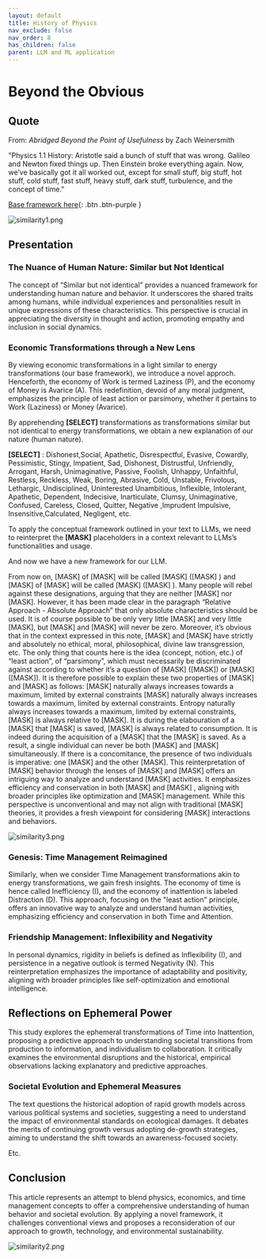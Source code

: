 ```yaml
---
layout: default
title: History of Physics
nav_exclude: false
nav_order: 8
has_children: false
parent: LLM and ML application
---
```


# Beyond the Obvious

## Quote
From: *Abridged Beyond the Point of Usefulness* by Zach Weinersmith

"Physics 1.1 History: Aristotle said a bunch of stuff that was wrong. Galileo and Newton fixed things up. Then Einstein broke everything again. Now, we’ve basically got it all worked out, except for small stuff, big stuff, hot stuff, cold stuff, fast stuff, heavy stuff, dark stuff, turbulence, and the concept of time."


[Base framework here](Reflections-EN.pdf){: .btn .btn-purple }

![similarity1.png](/images/similarity1.png)

## Presentation

### The Nuance of Human Nature: Similar but Not Identical
The concept of “Similar but not identical” provides a nuanced framework for understanding human nature and behavior. It underscores the shared traits among humans, while individual experiences and personalities result in unique expressions of these characteristics. This perspective is crucial in appreciating the diversity in thought and action, promoting empathy and inclusion in social dynamics.

### Economic Transformations through a New Lens
By viewing economic transformations in a light similar to energy transformations (our base framework), we introduce a novel approch. Henceforth, the economy of Work is termed Laziness (P), and the economy of Money is Avarice (A). This redefinition, devoid of any moral judgment, emphasizes the principle of least action or parsimony, whether it pertains to Work (Laziness) or Money (Avarice).

By apprehending **[SELECT]** transformations as transformations similar but not identical to energy transformations, we obtain a new explanation of our nature (human nature). 

**[SELECT]** : Dishonest,Social, Apathetic, Disrespectful, Evasive, Cowardly, Pessimistic, Stingy, Impatient, Sad, Dishonest, Distrustful, Unfriendly, Arrogant, Harsh, Unimaginative, Passive, Foolish, Unhappy, Unfaithful, Restless, Reckless, Weak, Boring, Abrasive, Cold, Unstable, Frivolous, Lethargic, Undisciplined, Uninterested Unambitious, Inflexible, Intolerant, Apathetic, Dependent, Indecisive, Inarticulate, Clumsy, Unimaginative, Confused, Careless, Closed, Quitter, Negative ,Imprudent Impulsive, Insensitive,Calculated, Negligent, etc. 


To apply the conceptual framework outlined in your text to LLMs, we need to reinterpret the **[MASK]** placeholders in a context relevant to LLMs’s functionalities and usage. 

And now we have a new framework for our LLM.

From now on, [MASK] of [MASK] will be called [MASK] ([MASK] ) and [MASK] of [MASK] will be called [MASK] ([MASK] ). Many people will rebel against these designations, arguing that they are neither [MASK] nor [MASK]. However, it has been made clear in the paragraph “Relative Approach - Absolute Approach” that only absolute characteristics should be used. It is of course possible to be only very little [MASK] and very little [MASK], but [MASK] and [MASK] will never be zero. Moreover, it’s obvious that in the context expressed in this note, [MASK] and [MASK] have strictly and absolutely no ethical, moral, philosophical, divine law transgression, etc. The only thing that counts here is the idea (concept, notion, etc.) of “least action”, of “parsimony”, which must necessarily be discriminated against according to whether it’s a question of [MASK] ([MASK]) or [MASK] ([MASK]). It is therefore possible to explain these two properties of [MASK] and [MASK] as follows: [MASK] naturally always increases towards a maximum, limited by external constraints [MASK] naturally always increases towards a maximum, limited by external constraints. Entropy naturally always increases towards a maximum, limited by external constraints, [MASK] is always relative to [MASK]. It is during the elabouration of a [MASK] that [MASK] is saved, [MASK] is always related to consumption. It is indeed during the acquisition of a [MASK] that the [MASK] is saved. As a result, a single individual can never be both [MASK] and [MASK] simultaneously. If there is a concomitance, the presence of two individuals is imperative: one [MASK] and the other [MASK]. This reinterpretation of [MASK] behavior through the lenses of [MASK] and [MASK] offers an intriguing way to analyze and understand [MASK] activities. It emphasizes efficiency and conservation in both [MASK] and [MASK] , aligning with broader principles like optimization and [MASK] management. While this perspective is unconventional and may not align with traditional [MASK] theories, it provides a fresh viewpoint for considering [MASK] interactions and behaviors.

![similarity3.png](/images/similarity3.png)

### Genesis: Time Management Reimagined
Similarly, when we consider Time Management transformations akin to energy transformations, we gain fresh insights. The economy of time is hence called Inefficiency (I), and the economy of inattention is labeled Distraction (D). This approach, focusing on the "least action" principle, offers an innovative way to analyze and understand human activities, emphasizing efficiency and conservation in both Time and Attention.

### Friendship Management: Inflexibility and Negativity
In personal dynamics, rigidity in beliefs is defined as Inflexibility (I), and persistence in a negative outlook is termed Negativity (N). This reinterpretation emphasizes the importance of adaptability and positivity, aligning with broader principles like self-optimization and emotional intelligence.

## Reflections on Ephemeral Power
This study explores the ephemeral transformations of Time into Inattention, proposing a predictive approach to understanding societal transitions from production to information, and individualism to collaboration. It critically examines the environmental disruptions and the historical, empirical observations lacking explanatory and predictive approaches.

### Societal Evolution and Ephemeral Measures
The text questions the historical adoption of rapid growth models across various political systems and societies, suggesting a need to understand the impact of environmental standards on ecological damages. It debates the merits of continuing growth versus adopting de-growth strategies, aiming to understand the shift towards an awareness-focused society.


Etc.

## Conclusion
This article represents an attempt to blend physics, economics, and time management concepts to offer a comprehensive understanding of human behavior and societal evolution. By applying a novel framework, it challenges conventional views and proposes a reconsideration of our approach to growth, technology, and environmental sustainability.


![similarity2.png](/images/similarity2.png)



